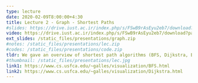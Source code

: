 ```yaml
---
type: lecture
date: 2020-02-09T8:00:00+4:30
title: Lecture 2 - Graph - Shortest Paths
#slides: https://drive.iust.ac.ir/index.php/s/FSwB9rAsEyu2eb7/download?path=%2FSlides&files=S1.pdf
video: https://drive.iust.ac.ir/index.php/s/FSwB9rAsEyu2eb7/download?path=%2FVideos&files=S2.mp4
ext_slides: /static_files/presentations/graph.zip
#notes: /static_files/presentations/lec.zip
#codes: /static_files/presentations/code.zip
tldr: We gave an overview of shortest path algorithms (BFS, Dijkstra, BiDirectional Dijkstra, A*). Then we explained the details of the BFS algorithms.
#thumbnail: /static_files/presentations/lec.jpg
link1: https://www.cs.usfca.edu/~galles/visualization/BFS.html
link2: https://www.cs.usfca.edu/~galles/visualization/Dijkstra.html
---
```

